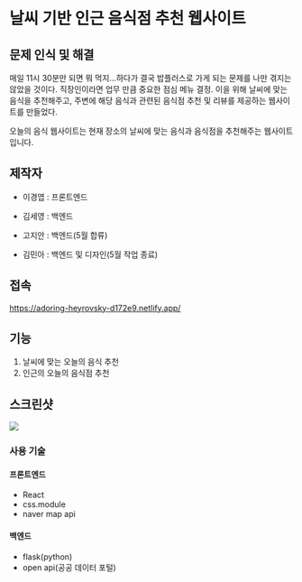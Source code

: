 # 날씨 기반 인근 음식점 추천 웹사이트

## 문제 인식 및 해결
매일 11시 30분만 되면 뭐 먹지...하다가 결국 밥플러스로 가게 되는 문제를 나만 겪지는 않았을 것이다.
직장인이라면 업무 만큼 중요한 점심 메뉴 결정.
이을 위해 날씨에 맞는 음식을 추천해주고, 주변에 해당 음식과 관련된 음식점 추천 및 리뷰를 제공하는 웹사이트를 만들었다.

오늘의 음식 웹사이트는 현재 장소의 날씨에 맞는 음식과 음식점을 추천해주는 웹사이트입니다.

## 제작자

- 이경엽 : 프론트엔드

- 김세영 : 백엔드

- 고지안 : 백엔드(5월 합류)

- 김민아 : 백엔드 및 디자인(5월 작업 종료)

## 접속

https://adoring-heyrovsky-d172e9.netlify.app/

## 기능

1. 날씨에 맞는 오늘의 음식 추천
2. 인근의 오늘의 음식점 추천

## 스크린샷

![](https://images.velog.io/images/lky9303/post/9e3de6eb-dda2-4a1f-8664-7305aa915ded/image.png)

### 사용 기술

#### 프론트엔드

- React
- css.module
- naver map api

#### 백엔드

- flask(python)
- open api(공공 데이터 포털)
